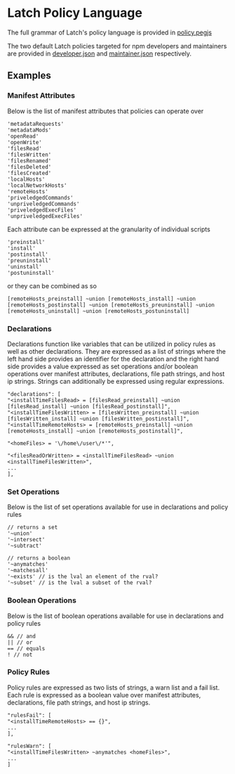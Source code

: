 # Latch Policy Language

The full grammar of Latch's policy language is provided in [policy.pegjs](https://github.com/elizabethwyss/Latch/blob/main/policy/policy.pegjs)

The two default Latch policies targeted for npm developers and maintainers are provided in [developer.json](https://github.com/elizabethwyss/Latch/blob/main/policy/developer.json) and [maintainer.json](https://github.com/elizabethwyss/Latch/blob/main/policy/maintainer.json) respectively.

## Examples

### Manifest Attributes

Below is the list of manifest attributes that policies can operate over

```
'metadataRequests'
'metadataMods'
'openRead'
'openWrite'
'filesRead'
'filesWritten'
'filesRenamed'
'filesDeleted'
'filesCreated'
'localHosts'
'localNetworkHosts'
'remoteHosts'
'priveledgedCommands'
'unpriveledgedCommands'
'priveledgedExecFiles'
'unpriveledgedExecFiles'
```

Each attribute can be expressed at the granularity of individual scripts

```
'preinstall'
'install'
'postinstall'
'preuninstall'
'uninstall'
'postuninstall'
```

or they can be combined as so

```
[remoteHosts_preinstall] ~union [remoteHosts_install] ~union [remoteHosts_postinstall] ~union [remoteHosts_preuninstall] ~union [remoteHosts_uninstall] ~union [remoteHosts_postuninstall]
```

### Declarations

Declarations function like variables that can be utilized in policy rules as well as other declarations. They are expressed as a list of strings where the left hand side provides an identifier for the declaration and the right hand side provides a value expressed as set operations and/or boolean operations over manifest attributes, declarations, file path strings, and host ip strings. Strings can additionally be expressed using regular expressions.

```
"declarations": [
"<installTimeFilesRead> = [filesRead_preinstall] ~union [filesRead_install] ~union [filesRead_postinstall]",
"<installTimeFilesWritten> = [filesWritten_preinstall] ~union [filesWritten_install] ~union [filesWritten_postinstall]",
"<installTimeRemoteHosts> = [remoteHosts_preinstall] ~union [remoteHosts_install] ~union [remoteHosts_postinstall]",

"<homeFiles> = '\/home\/user\/*'",

"<filesReadOrWritten> = <installTimeFilesRead> ~union <installTimeFilesWritten>",
...
],
```

### Set Operations

Below is the list of set operations available for use in declarations and policy rules

```
// returns a set
'~union'
'~intersect'
'~subtract'

// returns a boolean
'~anymatches'
'~matchesall'
'~exists' // is the lval an element of the rval?
'~subset' // is the lval a subset of the rval?
```

### Boolean Operations

Below is the list of boolean operations available for use in declarations and policy rules
```
&& // and
|| // or
== // equals
! // not
```

### Policy Rules

Policy rules are expressed as two lists of strings, a warn list and a fail list. Each rule is expressed as a boolean value over manifest attributes, declarations, file path strings, and host ip strings.

```
"rulesFail": [
"<installTimeRemoteHosts> == {}",
...
],

"rulesWarn": [
"<installTimeFilesWritten> ~anymatches <homeFiles>",
...
]
```
